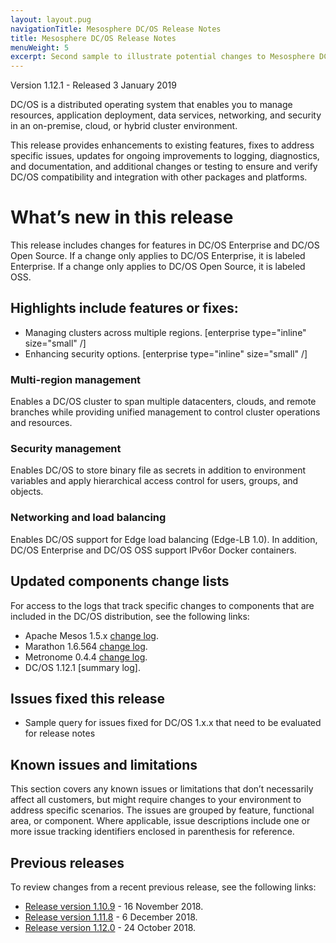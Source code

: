 ```yaml
---
layout: layout.pug
navigationTitle: Mesosphere DC/OS Release Notes
title: Mesosphere DC/OS Release Notes
menuWeight: 5
excerpt: Second sample to illustrate potential changes to Mesosphere DC/OS release notes
---
```

Version 1.12.1 - Released 3 January 2019

DC/OS is a distributed operating system that enables you to manage resources, application deployment, data services, networking, and security in an on-premise, cloud, or hybrid cluster environment. 

This release provides enhancements to existing features, fixes to address specific issues, updates for ongoing improvements to logging, diagnostics, and documentation, and additional changes or testing to ensure and verify DC/OS compatibility and integration with other packages and platforms.

# What’s new in this release
This release includes changes for features in DC/OS Enterprise and DC/OS Open Source. If a change only applies to DC/OS Enterprise, it is labeled Enterprise. If a change only applies to DC/OS Open Source, it is labeled OSS.

## Highlights include features or fixes:
- Managing clusters across multiple regions. [enterprise type="inline" size="small" /]
- Enhancing security options. [enterprise type="inline" size="small" /]

### Multi-region management
Enables a DC/OS cluster to span multiple datacenters, clouds, and remote branches while providing unified management to control cluster operations and resources. 

### Security management
Enables DC/OS to store binary file as secrets in addition to environment variables and apply hierarchical access control for users, groups, and objects.

### Networking and load balancing
Enables DC/OS support for  Edge load balancing (Edge-LB 1.0). In addition, DC/OS Enterprise and DC/OS OSS support  IPv6or Docker containers.

## Updated components change lists
For access to the logs that track specific changes to components that are included in the DC/OS distribution, see the following links:
- Apache Mesos 1.5.x [change log](https://github.com/apache/mesos/blob/b97f0ba29d40a279dec00ffe51512e3b5a146049/CHANGELOG).
- Marathon 1.6.564 [change log](https://github.com/mesosphere/marathon/blob/48bfd6000c544df5ae03de04b42b019d5e9dbd4b/changelog.md).
- Metronome 0.4.4 [change log](https://github.com/dcos/metronome/blob/22945457c7cb10cb14d575ceeb137edd8158ba3c/changelog.md).
- DC/OS 1.12.1 [summary log].

## Issues fixed this release
- Sample query for issues fixed for DC/OS 1.x.x that need to be evaluated for release notes

## Known issues and limitations
This section covers any known issues or limitations that don’t necessarily affect all customers, but might require changes to your environment to address specific scenarios. The issues are grouped by feature, functional area, or component. Where applicable, issue descriptions include one or more issue tracking identifiers enclosed in parenthesis for reference.

## Previous releases
To review changes from a recent previous release, see the following links:
- [Release version 1.10.9](https://docs.mesosphere.com/1.10/release-notes/1.10.9/) - 16 November 2018.
- [Release version 1.11.8](https://docs.mesosphere.com/1.11/release-notes/1.11.8/) - 6 December 2018.
- [Release version 1.12.0](https://docs.mesosphere.com/1.12/release-notes/1.12.0/) - 24 October 2018.
